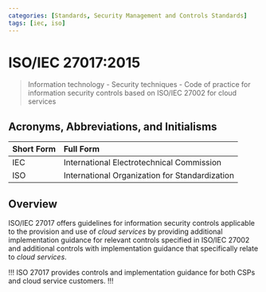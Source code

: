 ```yaml
---
categories: [Standards, Security Management and Controls Standards] 
tags: [iec, iso]
---
```


# ISO/IEC 27017:2015

> Information technology - Security techniques - Code of practice for information security controls based on ISO/IEC 27002 for cloud services

## Acronyms, Abbreviations, and Initialisms

Short Form | Full Form
:--- | :---
IEC | International Electrotechnical Commission
ISO | International Organization for Standardization

## Overview

ISO/IEC 27017 offers guidelines for information security controls applicable to the provision and use of *cloud services* by providing additional implementation guidance for relevant controls specified in ISO/IEC 27002 and additional controls with implementation guidance that specifically relate to *cloud services*.

!!!
ISO 27017 provides controls and implementation guidance for both CSPs and cloud service customers.
!!!
